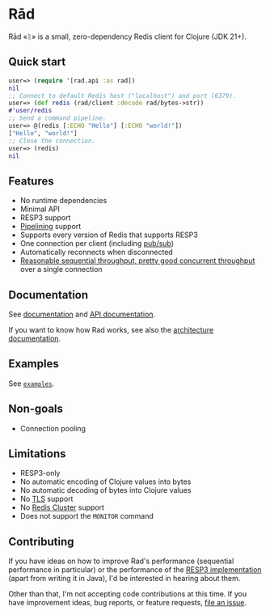# Rād

Rād «ᚱ» is a small, zero-dependency Redis client for Clojure (JDK 21+).

## Quick start

```clojure
user=> (require '[rad.api :as rad])
nil
;; Connect to default Redis host ("localhost") and port (6379).
user=> (def redis (rad/client :decode rad/bytes->str))
#'user/redis
;; Send a command pipeline.
user=> @(redis [:ECHO "Hello"] [:ECHO "world!"])
["Hello", "world!"]
;; Close the connection.
user=> (redis)
nil
```

## Features

- No runtime dependencies
- Minimal API
- RESP3 support
- [Pipelining](https://redis.io/docs/latest/develop/use/pipelining/) support
- Supports every version of Redis that supports RESP3
- One connection per client (including [pub/sub](https://redis.io/docs/latest/develop/interact/pubsub/))
- Automatically reconnects when disconnected
- [Reasonable sequential throughput, pretty good concurrent throughput](https://github.com/eerohele/rad/actions/workflows/bench.yml) over a single connection

## Documentation

See [documentation](doc/INDEX.md) and [API documentation](https://eerohele.github.io/rad).

If you want to know how Rad works, see also the [architecture documentation](doc/ARCHITECTURE.md).

## Examples

See [`examples`](examples).

## Non-goals

- Connection pooling

## Limitations

- RESP3-only
- No automatic encoding of Clojure values into bytes
- No automatic decoding of bytes into Clojure values
- No [TLS](https://redis.io/docs/latest/operate/oss_and_stack/management/security/encryption/) support
- No [Redis Cluster](https://redis.io/docs/latest/operate/oss_and_stack/management/scaling/) support
- Does not support the `MONITOR` command

## Contributing

If you have ideas on how to improve Rad's performance (sequential performance in particular) or the performance of the [RESP3 implementation](https://github.com/eerohele/rad/blob/main/src/rad/resp.clj) (apart from writing it in Java), I'd be interested in hearing about them.

Other than that, I'm not accepting code contributions at this time. If you have improvement ideas, bug reports, or feature requests, [file an issue](https://github.com/eerohele/rad/issues).
